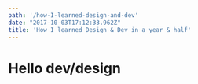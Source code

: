 ```yaml
---
path: '/how-I-learned-design-and-dev'
date: "2017-10-03T17:12:33.962Z"
title: 'How I learned Design & Dev in a year & half'
---
```


# Hello dev/design